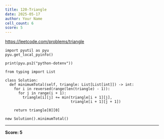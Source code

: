 ```yaml
---
title: 120-Triangle
date: 2025-05-17
author: Your Name
cell_count: 6
score: 5
---
```


https://leetcode.com/problems/triangle


```
import pyutil as pyu
pyu.get_local_pyinfo()
```


```
print(pyu.ps2("python-dotenv"))
```


```
from typing import List
```


```
class Solution:
  def minimumTotal(self, triangle: List[List[int]]) -> int:
    for i in reversed(range(len(triangle) - 1)):
      for j in range(i + 1):
        triangle[i][j] += min(triangle[i + 1][j],
                              triangle[i + 1][j + 1])

    return triangle[0][0]
```


```
new Solution().minimumTotal()
```


---
**Score: 5**